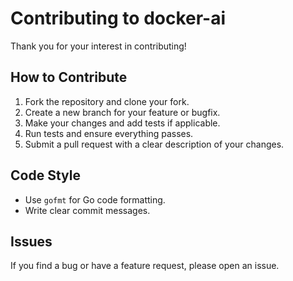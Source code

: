 # Contributing to docker-ai

Thank you for your interest in contributing!

## How to Contribute

1. Fork the repository and clone your fork.
2. Create a new branch for your feature or bugfix.
3. Make your changes and add tests if applicable.
4. Run tests and ensure everything passes.
5. Submit a pull request with a clear description of your changes.

## Code Style
- Use `gofmt` for Go code formatting.
- Write clear commit messages.

## Issues
If you find a bug or have a feature request, please open an issue. 